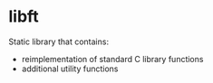 # libft
Static library that contains:
- reimplementation of standard C library functions
- additional utility functions

